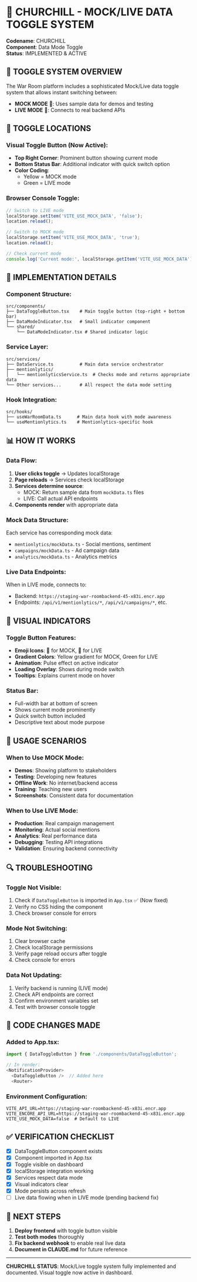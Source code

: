 # 🔄 CHURCHILL - MOCK/LIVE DATA TOGGLE SYSTEM
**Codename**: CHURCHILL  
**Component**: Data Mode Toggle  
**Status**: IMPLEMENTED & ACTIVE  

## 🎯 TOGGLE SYSTEM OVERVIEW

The War Room platform includes a sophisticated Mock/Live data toggle system that allows instant switching between:
- **MOCK MODE** 🔧: Uses sample data for demos and testing
- **LIVE MODE** 🚀: Connects to real backend APIs

## 📍 TOGGLE LOCATIONS

### Visual Toggle Button (Now Active):
- **Top Right Corner**: Prominent button showing current mode
- **Bottom Status Bar**: Additional indicator with quick switch option
- **Color Coding**:
  - Yellow = MOCK mode
  - Green = LIVE mode

### Browser Console Toggle:
```javascript
// Switch to LIVE mode
localStorage.setItem('VITE_USE_MOCK_DATA', 'false');
location.reload();

// Switch to MOCK mode  
localStorage.setItem('VITE_USE_MOCK_DATA', 'true');
location.reload();

// Check current mode
console.log('Current mode:', localStorage.getItem('VITE_USE_MOCK_DATA') === 'true' ? 'MOCK' : 'LIVE');
```

## 🔧 IMPLEMENTATION DETAILS

### Component Structure:
```
src/components/
├── DataToggleButton.tsx    # Main toggle button (top-right + bottom bar)
├── DataModeIndicator.tsx   # Small indicator component
└── shared/
    └── DataModeIndicator.tsx # Shared indicator logic
```

### Service Layer:
```
src/services/
├── DataService.ts          # Main data service orchestrator
├── mentionlytics/
│   └── mentionlyticsService.ts  # Checks mode and returns appropriate data
└── Other services...       # All respect the data mode setting
```

### Hook Integration:
```
src/hooks/
├── useWarRoomData.ts      # Main data hook with mode awareness
└── useMentionlytics.ts    # Mentionlytics-specific hook
```

## 📊 HOW IT WORKS

### Data Flow:
1. **User clicks toggle** → Updates localStorage
2. **Page reloads** → Services check localStorage
3. **Services determine source**:
   - MOCK: Return sample data from `mockData.ts` files
   - LIVE: Call actual API endpoints
4. **Components render** with appropriate data

### Mock Data Structure:
Each service has corresponding mock data:
- `mentionlytics/mockData.ts` - Social mentions, sentiment
- `campaigns/mockData.ts` - Ad campaign data
- `analytics/mockData.ts` - Analytics metrics

### Live Data Endpoints:
When in LIVE mode, connects to:
- Backend: `https://staging-war-roombackend-45-x83i.encr.app`
- Endpoints: `/api/v1/mentionlytics/*`, `/api/v1/campaigns/*`, etc.

## 🎨 VISUAL INDICATORS

### Toggle Button Features:
- **Emoji Icons**: 🔧 for MOCK, 🚀 for LIVE
- **Gradient Colors**: Yellow gradient for MOCK, Green for LIVE
- **Animation**: Pulse effect on active indicator
- **Loading Overlay**: Shows during mode switch
- **Tooltips**: Explains current mode on hover

### Status Bar:
- Full-width bar at bottom of screen
- Shows current mode prominently
- Quick switch button included
- Descriptive text about mode purpose

## 🚀 USAGE SCENARIOS

### When to Use MOCK Mode:
- **Demos**: Showing platform to stakeholders
- **Testing**: Developing new features
- **Offline Work**: No internet/backend access
- **Training**: Teaching new users
- **Screenshots**: Consistent data for documentation

### When to Use LIVE Mode:
- **Production**: Real campaign management
- **Monitoring**: Actual social mentions
- **Analytics**: Real performance data
- **Debugging**: Testing API integrations
- **Validation**: Ensuring backend connectivity

## 🔍 TROUBLESHOOTING

### Toggle Not Visible:
1. Check if `DataToggleButton` is imported in `App.tsx` ✅ (Now fixed)
2. Verify no CSS hiding the component
3. Check browser console for errors

### Mode Not Switching:
1. Clear browser cache
2. Check localStorage permissions
3. Verify page reload occurs after toggle
4. Check console for errors

### Data Not Updating:
1. Verify backend is running (LIVE mode)
2. Check API endpoints are correct
3. Confirm environment variables set
4. Test with browser console toggle

## 📝 CODE CHANGES MADE

### Added to App.tsx:
```typescript
import { DataToggleButton } from './components/DataToggleButton';

// In render:
<NotificationProvider>
  <DataToggleButton />  // Added here
  <Router>
```

### Environment Configuration:
```env
VITE_API_URL=https://staging-war-roombackend-45-x83i.encr.app
VITE_ENCORE_API_URL=https://staging-war-roombackend-45-x83i.encr.app
VITE_USE_MOCK_DATA=false  # Default to LIVE
```

## ✅ VERIFICATION CHECKLIST

- [x] DataToggleButton component exists
- [x] Component imported in App.tsx
- [x] Toggle visible on dashboard
- [x] localStorage integration working
- [x] Services respect data mode
- [x] Visual indicators clear
- [x] Mode persists across refresh
- [ ] Live data flowing when in LIVE mode (pending backend fix)

## 🎯 NEXT STEPS

1. **Deploy frontend** with toggle button visible
2. **Test both modes** thoroughly
3. **Fix backend webhook** to enable real live data
4. **Document in CLAUDE.md** for future reference

---

**CHURCHILL STATUS**: Mock/Live toggle system fully implemented and documented. Visual toggle now active in dashboard.